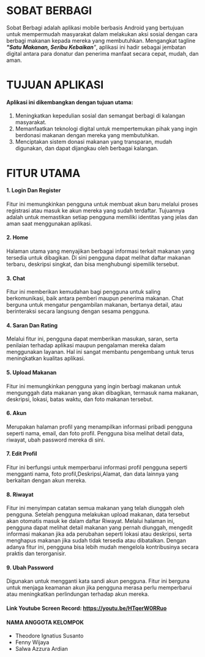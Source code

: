 # **SOBAT BERBAGI**


Sobat Berbagi adalah aplikasi mobile berbasis Android yang bertujuan untuk mempermudah masyarakat dalam melakukan aksi sosial dengan cara berbagi makanan kepada mereka yang membutuhkan. Mengangkat tagline _**"Satu Makanan, Seribu Kebaikan**"_, aplikasi ini hadir sebagai jembatan digital antara para donatur dan penerima manfaat secara cepat, mudah, dan aman.

# **TUJUAN APLIKASI**

#### Aplikasi ini dikembangkan dengan tujuan utama:
1. Meningkatkan kepedulian sosial dan semangat berbagi di kalangan masyarakat.
2. Memanfaatkan teknologi digital untuk mempertemukan pihak yang ingin berdonasi makanan dengan mereka yang membutuhkan.
3. Menciptakan sistem donasi makanan yang transparan, mudah digunakan, dan dapat dijangkau oleh berbagai kalangan.

# **FITUR UTAMA**
#### 1. Login Dan Register
Fitur ini memungkinkan pengguna untuk membuat akun baru melalui proses registrasi atau masuk ke akun mereka yang sudah terdaftar. Tujuannya adalah untuk memastikan setiap pengguna memiliki identitas yang jelas dan aman saat menggunakan aplikasi.
#### 2. Home
Halaman utama yang menyajikan berbagai informasi terkait makanan yang tersedia untuk dibagikan. Di sini pengguna dapat melihat daftar makanan terbaru, deskripsi singkat, dan bisa menghubungi sipemilik tersebut.
#### 3. Chat
Fitur ini memberikan kemudahan bagi pengguna untuk saling berkomunikasi, baik antara pemberi maupun penerima makanan. Chat berguna untuk mengatur pengambilan makanan, bertanya detail, atau berinteraksi secara langsung dengan sesama pengguna.
#### 4. Saran Dan Rating
Melalui fitur ini, pengguna dapat memberikan masukan, saran, serta penilaian terhadap aplikasi maupun pengalaman mereka dalam menggunakan layanan. Hal ini sangat membantu pengembang untuk terus meningkatkan kualitas aplikasi.
#### 5. Upload Makanan
Fitur ini memungkinkan pengguna yang ingin berbagi makanan untuk mengunggah data makanan yang akan dibagikan, termasuk nama makanan, deskripsi, lokasi, batas waktu, dan foto makanan tersebut.
#### 6. Akun
Merupakan halaman profil yang menampilkan informasi pribadi pengguna seperti nama, email, dan foto profil. Pengguna bisa melihat detail data, riwayat, ubah password mereka di sini.
#### 7. Edit Profil
Fitur ini berfungsi untuk memperbarui informasi profil pengguna seperti mengganti nama, foto profil,Deskripsi,Alamat, dan data lainnya yang berkaitan dengan akun mereka.
#### 8. Riwayat
Fitur ini menyimpan catatan semua makanan yang telah diunggah oleh pengguna. Setelah pengguna melakukan upload makanan, data tersebut akan otomatis masuk ke dalam daftar Riwayat. Melalui halaman ini, pengguna dapat melihat detail makanan yang pernah diunggah, mengedit informasi makanan jika ada perubahan seperti lokasi atau deskripsi, serta menghapus makanan jika sudah tidak tersedia atau dibatalkan. Dengan adanya fitur ini, pengguna bisa lebih mudah mengelola kontribusinya secara praktis dan terorganisir.
#### 9. Ubah Password
Digunakan untuk mengganti kata sandi akun pengguna. Fitur ini berguna untuk menjaga keamanan akun jika pengguna merasa perlu memperbarui atau meningkatkan perlindungan terhadap akun mereka.

#### **Link Youtube Screen Record:**  https://youtu.be/HTqerW0RRuo

#### NAMA ANGGOTA KELOMPOK
- Theodore Ignatius Susanto
- Fenny Wijaya
- Salwa Azzura Ardian
